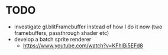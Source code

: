 # TODO

- investigate gl.blitFramebuffer instead of how I do it now (two framebuffers, passthrough shader etc)
- develop a batch sprite renderer
  - <https://www.youtube.com/watch?v=KFhlBi5EFd8>
